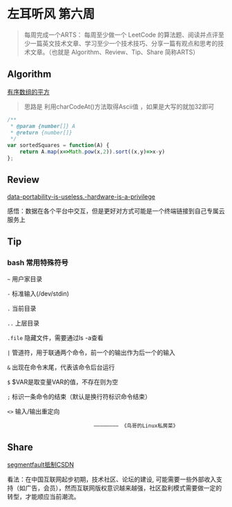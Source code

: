 # 左耳听风 第六周

> 每周完成一个ARTS： 每周至少做一个 LeetCode 的算法题、阅读并点评至少一篇英文技术文章、学习至少一个技术技巧、分享一篇有观点和思考的技术文章。（也就是 Algorithm、Review、Tip、Share 简称ARTS）

## Algorithm

[有序数组的平方](https://leetcode-cn.com/problems/to-lower-case/comments/) 

> 思路是 利用charCodeAt()方法取得Ascii值 ，如果是大写的就加32即可
```javascript
/**
 * @param {number[]} A
 * @return {number[]}
 */
var sortedSquares = function(A) {
    return A.map(x=>Math.pow(x,2)).sort((x,y)=>x-y)
};
```

## Review

[data-portability-is-useless.-hardware-is-a-privilege](http://stop.zona-m.net/2019/04/data-portability-is-useless.-hardware-is-a-privilege/)

感悟：数据在各个平台中交互，但是更好对方式可能是一个终端链接到自己专属云服务上


## Tip

### bash 常用特殊符号

`~`  ⽤户家⽬录

`-`  标准输⼊(/dev/stdin)

`.`  当前⽬录

`..` 上层⽬录

`.file`  隐藏⽂件，需要通过ls -a查看

`|` 管道符，⽤于联通两个命令，前⼀个的输出作为后⼀个的输⼊

`&` 出现在命令末尾，代表该命令后台运⾏

`$` $VAR是取变量VAR的值，不存在则为空

`;` 标识⼀条命令的结束（默认是换⾏符标识命令结束）

`<>`  输⼊/输出重定向

                                ———————— 《鸟哥的Linux私房菜》

## Share

[segmentfault抵制CSDN](https://segmentfault.com/a/1190000019120547?utm_source=ad_index)

看法：在中国互联网起步初期，技术社区、论坛的建设, 可能需要一些外部收入支持（如广告，会员），然而互联网版权意识越来越强，社区盈利模式需要做一定的转型，才能顺应当前潮流。



 
